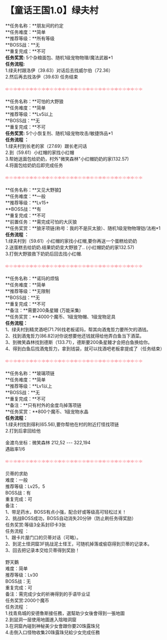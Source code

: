 # 【童话王国1.0】绿夫村

**任务名称：**朋友间的约定\
**任务难度：**简单\
**推荐等级：**所有等级\
**BOSS战：**无\
**重复完成：**不可\
**任务奖赏:** 5个杂粮面包、随机1级宠物物理/魔法武器\*1\
**任务流程:**  \
1.绿夫村跟洛伊（39.63）对话后去找威尔伯（72.36）\
2.然后再去找洛伊（39.63)   任务结束\
\
![](../../../../../.gitbook/assets/1.gif)\
\
**任务名称：**可怕的大野狼\
**任务难度：**简单\
**推荐等级：**Lv5以上\
**BOSS战：**无\
**重复完成：**不可\
**任务奖赏:** 5个小恢复剂、随机1级宠物攻击/敏捷饰品\*1\
**任务流程 ：**\
1.绿夫村到长老的家（27.69）跟长老问话\
2.到（59.61）小红帽的家找小红帽\
3.帮她送面包给奶奶，村外"微笑森林"小红帽奶奶的家(132.57)\
4.将面包给奶奶后即完成任务\
\
![](../../../../../.gitbook/assets/1.gif)\
\
**任务名称：**又见大野狼】\
**任务难度：**一般\
**推荐等级：**Lv15+\
**BOSS战：**有\
**重复完成：**不可\
**前置任务：**需完成可怕的大灰狼\
**任务奖赏：**狼牙项链(称号：我的不是灰太狼）、随机1级宠物物理铠/法袍\*1\
**任务流程 ：**\
1.绿夫村到（59.61）小红帽的家找小红帽,要你再送一个蛋糕给奶奶\
2.送蛋糕去给奶奶.结果奶奶变大野狼了.. (小红帽奶奶的家132.57)\
3.打倒大野狼救下奶奶后回去找小红帽.\
\
![](../../../../../.gitbook/assets/1.gif)\
\
**任务名称：**诺玛的烦恼\
**任务难度：**简单\
**推荐等级：**无限制\
**BOSS战：**无\
**重复完成：**不可\
**备注：**需要200条星鳗 (万能采集)\
**任务奖赏：**4000个魔币、1级宠物帽、1级宠物足具\
**任务流程：**\
1、绿夫村到精灵酒吧(71.79)找老板诺玛，帮其向酒鬼哲力要所欠的酒钱。\
2、找到酒鬼哲力(86.82)对你说想要他还钱就得给他弄白鱼当下酒菜。\
3、到微笑森林找到德斯（133.71），德斯要200条星鳗才会把白鱼换给你。\
4、得到白鱼后找酒鬼哲力，拿到钱袋，就可以找酒吧老板拿提成了（任务结束）\
\
![](../../../../../.gitbook/assets/1.gif)\
\
**任务名称：**玻璃项链\
**任务难度：**简单\
**推荐等级：**Lv1以上\
**BOSS战：**无\
**重复完成：**不可\
**备注：**只有村外的金度鸟掉落项链\
**任务奖赏：**800个魔币、1级宠物水晶\
**任务流程：**\
1.绿夫村找到得利(65.56),要你帮他在村的附近打怪找项链\
2.打到后拿回给他\
\
金渡鸟坐标：微笑森林 212,52 --- 322,194\
遇敌率1/6\
\
![](../../../../../.gitbook/assets/1.gif)\
\
贝蒂的求助\
难度：一般\
推荐等级：Lv25，5\
BOSS战：有\
重复完成：可\
备注：\
1、带足药水，BOSS有点小强，配合好或等级高可轻松过关！\
2、挑战BOSS成功，BOSS自动消失20分钟（防止刷任务得奖励）\
任务奖赏:等级3全系封印卡3张\
任务流程 ：\
1、跟卡片屋门口的贝蒂对话（可略）。\
2、到泥土怪洞窟3F挑战泥土怪王，可随机掉落或偷窃得到贝蒂的记录本。\
3、回去把记录本交给贝蒂得到奖励！\
\
野天鵝\
难度：简单\
推荐等级：Lv30\
BOSS战：无\
重复完成：可\
备注：需完成少女的祈祷得到的手语毕业证\
任务奖赏:2000个魔币\
任务流程 ：\
1.找青鳥城的安德魯斯接任務，選幫助少女後會得到一張地圖\
2.到鼠洞一层使用地圖進入陰暗洞窟\
3.在洞窟內碰到神秘美少女會跟你要20珠露珠兒\
4.击倒入口怪物收集20珠露珠兒給少女完成任務

